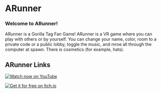 # ARunner

### Welcome to ARunner!

ARunner is a Gorilla Tag Fan Game! ARunner is a VR game where you can play with others or by yourself. You can change your name, color, room to a private code or a public lobby, toggle the music, and mroe all through the computer at spawn. There is cosmetics (for example, hats).

## ARunner Links

[![Watch now on YouTube](https://img.shields.io/badge/Watch_on-YouTube-339DFF?style=for-the-badge&logo=youtube&logoColor=white)](https://youtube.com/@ARunner-Official/)

[![Get it for free on Itch.io](https://img.shields.io/badge/Get_it_for_free_on-Itch.io-007BFF?style=for-the-badge&logo=itch-io&logoColor=white)](https://andrewm813.itch.io/arunner)
